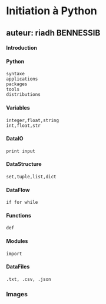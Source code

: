 # Initiation à Python

## auteur: riadh BENNESSIB

#### Introduction

#### Python
    syntaxe
    applications
    packages
    tools
    distributions

#### Variables
    integer,float,string
    int,float,str
#### DataIO
    print input
#### DataStructure
    set,tuple,list,dict
#### DataFlow
    if for while
#### Functions
    def
#### Modules
    import
#### DataFiles
    .txt, .csv, .json
### Images    
